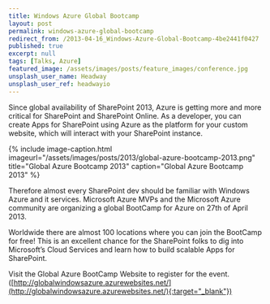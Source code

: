 ```yaml
---
title: Windows Azure Global Bootcamp
layout: post
permalink: windows-azure-global-bootcamp
redirect_from: /2013-04-16_Windows-Azure-Global-Bootcamp-4be2441f0427
published: true
excerpt: null
tags: [Talks, Azure]
featured_image: /assets/images/posts/feature_images/conference.jpg
unsplash_user_name: Headway
unsplash_user_ref: headwayio
---
```


Since global availability of SharePoint 2013, Azure is getting more and more critical for SharePoint and SharePoint Online. As a developer, you can create Apps for SharePoint using Azure as the platform for your custom website, which will interact with your SharePoint instance.

{% include image-caption.html imageurl="/assets/images/posts/2013/global-azure-bootcamp-2013.png"
title="Global Azure Bootcamp 2013" caption="Global Azure Bootcamp 2013" %}

Therefore almost every SharePoint dev should be familiar with Windows Azure and it services. Microsoft Azure MVPs and the Microsoft Azure community are organizing a global BootCamp for Azure on 27th of April 2013.

Worldwide there are almost 100 locations where you can join the BootCamp for free! This is an excellent chance for the SharePoint folks to dig into Microsoft’s Cloud Services and learn how to build scalable Apps for SharePoint.

Visit the Global Azure BootCamp Website to register for the event. ([http://globalwindowsazure.azurewebsites.net/](http://globalwindowsazure.azurewebsites.net/){:target="_blank"})


